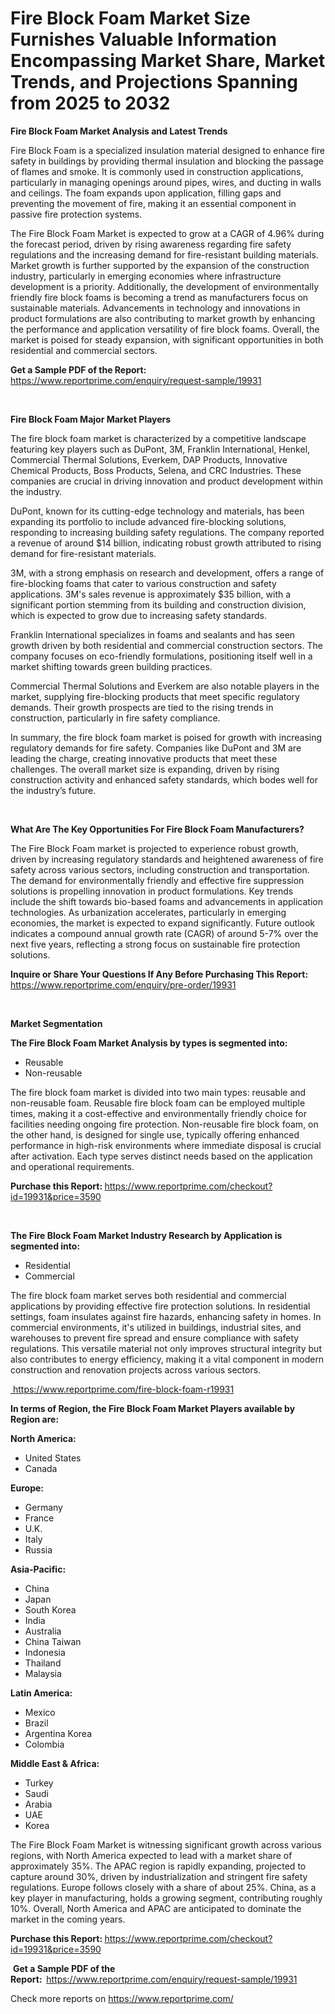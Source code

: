 <p><h1>Fire Block Foam Market Size Furnishes Valuable Information Encompassing Market Share, Market Trends, and Projections Spanning from 2025 to 2032</h1></p><p><strong>Fire Block Foam Market Analysis and Latest Trends</strong></p>
<p><p>Fire Block Foam is a specialized insulation material designed to enhance fire safety in buildings by providing thermal insulation and blocking the passage of flames and smoke. It is commonly used in construction applications, particularly in managing openings around pipes, wires, and ducting in walls and ceilings. The foam expands upon application, filling gaps and preventing the movement of fire, making it an essential component in passive fire protection systems.</p><p>The Fire Block Foam Market is expected to grow at a CAGR of 4.96% during the forecast period, driven by rising awareness regarding fire safety regulations and the increasing demand for fire-resistant building materials. Market growth is further supported by the expansion of the construction industry, particularly in emerging economies where infrastructure development is a priority. Additionally, the development of environmentally friendly fire block foams is becoming a trend as manufacturers focus on sustainable materials. Advancements in technology and innovations in product formulations are also contributing to market growth by enhancing the performance and application versatility of fire block foams. Overall, the market is poised for steady expansion, with significant opportunities in both residential and commercial sectors.</p></p>
<p><strong>Get a Sample PDF of the Report:&nbsp;</strong> <a href="https://www.reportprime.com/enquiry/request-sample/19931?utm_campaign=3572&utm_medium=2&utm_source=Github&utm_content=ia&utm_term=17032025&utm_id=fire-block-foam">https://www.reportprime.com/enquiry/request-sample/19931</a></p>
<p>&nbsp;</p>
<p><strong>Fire Block Foam Major Market Players</strong></p>
<p><p>The fire block foam market is characterized by a competitive landscape featuring key players such as DuPont, 3M, Franklin International, Henkel, Commercial Thermal Solutions, Everkem, DAP Products, Innovative Chemical Products, Boss Products, Selena, and CRC Industries. These companies are crucial in driving innovation and product development within the industry.</p><p>DuPont, known for its cutting-edge technology and materials, has been expanding its portfolio to include advanced fire-blocking solutions, responding to increasing building safety regulations. The company reported a revenue of around $14 billion, indicating robust growth attributed to rising demand for fire-resistant materials.</p><p>3M, with a strong emphasis on research and development, offers a range of fire-blocking foams that cater to various construction and safety applications. 3M's sales revenue is approximately $35 billion, with a significant portion stemming from its building and construction division, which is expected to grow due to increasing safety standards.</p><p>Franklin International specializes in foams and sealants and has seen growth driven by both residential and commercial construction sectors. The company focuses on eco-friendly formulations, positioning itself well in a market shifting towards green building practices.</p><p>Commercial Thermal Solutions and Everkem are also notable players in the market, supplying fire-blocking products that meet specific regulatory demands. Their growth prospects are tied to the rising trends in construction, particularly in fire safety compliance.</p><p>In summary, the fire block foam market is poised for growth with increasing regulatory demands for fire safety. Companies like DuPont and 3M are leading the charge, creating innovative products that meet these challenges. The overall market size is expanding, driven by rising construction activity and enhanced safety standards, which bodes well for the industry’s future.</p></p>
<p>&nbsp;</p>
<p><strong>What Are The Key Opportunities For Fire Block Foam Manufacturers?</strong></p>
<p><p>The Fire Block Foam market is projected to experience robust growth, driven by increasing regulatory standards and heightened awareness of fire safety across various sectors, including construction and transportation. The demand for environmentally friendly and effective fire suppression solutions is propelling innovation in product formulations. Key trends include the shift towards bio-based foams and advancements in application technologies. As urbanization accelerates, particularly in emerging economies, the market is expected to expand significantly. Future outlook indicates a compound annual growth rate (CAGR) of around 5-7% over the next five years, reflecting a strong focus on sustainable fire protection solutions.</p></p>
<p><strong>Inquire or Share Your Questions If Any Before Purchasing This Report:</strong> <a href="https://www.reportprime.com/enquiry/pre-order/19931?utm_campaign=3572&utm_medium=2&utm_source=Github&utm_content=ia&utm_term=17032025&utm_id=fire-block-foam">https://www.reportprime.com/enquiry/pre-order/19931</a></p>
<p>&nbsp;</p>
<p><strong>Market Segmentation</strong></p>
<p><strong>The Fire Block Foam Market Analysis by types is segmented into:</strong></p>
<p><ul><li>Reusable</li><li>Non-reusable</li></ul></p>
<p><p>The fire block foam market is divided into two main types: reusable and non-reusable foam. Reusable fire block foam can be employed multiple times, making it a cost-effective and environmentally friendly choice for facilities needing ongoing fire protection. Non-reusable fire block foam, on the other hand, is designed for single use, typically offering enhanced performance in high-risk environments where immediate disposal is crucial after activation. Each type serves distinct needs based on the application and operational requirements.</p></p>
<p><strong>Purchase this Report:&nbsp;</strong><a href="https://www.reportprime.com/checkout?id=19931&price=3590&utm_campaign=3572&utm_medium=2&utm_source=Github&utm_content=ia&utm_term=17032025&utm_id=fire-block-foam">https://www.reportprime.com/checkout?id=19931&price=3590</a></p>
<p>&nbsp;</p>
<p><strong>The Fire Block Foam Market Industry Research by Application is segmented into:</strong></p>
<p><ul><li>Residential</li><li>Commercial</li></ul></p>
<p><p>The fire block foam market serves both residential and commercial applications by providing effective fire protection solutions. In residential settings, foam insulates against fire hazards, enhancing safety in homes. In commercial environments, it's utilized in buildings, industrial sites, and warehouses to prevent fire spread and ensure compliance with safety regulations. This versatile material not only improves structural integrity but also contributes to energy efficiency, making it a vital component in modern construction and renovation projects across various sectors.</p></p>
<p><a href="https://www.reportprime.com/fire-block-foam-r19931?utm_campaign=3572&utm_medium=2&utm_source=Github&utm_content=ia&utm_term=17032025&utm_id=fire-block-foam">&nbsp;https://www.reportprime.com/fire-block-foam-r19931</a></p>
<p><strong>In terms of Region, the Fire Block Foam Market Players available by Region are:</strong></p>
<p>
    <p> <strong> North America: </strong>
        <ul>
            <li>United States</li>
            <li>Canada</li>
        </ul>
        </p> 
    <p> <strong> Europe: </strong>
        <ul>
            <li>Germany</li>
            <li>France</li>
            <li>U.K.</li>
            <li>Italy</li>
            <li>Russia</li>
        </ul>
        </p> 
    <p> <strong> Asia-Pacific: </strong>
        <ul>
            <li>China</li>
            <li>Japan</li>
            <li>South Korea</li>
            <li>India</li>
            <li>Australia</li>
            <li>China Taiwan</li>
            <li>Indonesia</li>
            <li>Thailand</li>
            <li>Malaysia</li>
        </ul>
        </p> 
    <p> <strong> Latin America: </strong>
        <ul>
            <li>Mexico</li>
            <li>Brazil</li>
            <li>Argentina Korea</li>
            <li>Colombia</li>
        </ul>
        </p> 
    <p> <strong> Middle East & Africa: </strong>
        <ul>
            <li>Turkey</li>
            <li>Saudi</li>
            <li>Arabia</li>
            <li>UAE</li>
            <li>Korea</li>
        </ul>
    </p>
    </p>
<p><p>The Fire Block Foam Market is witnessing significant growth across various regions, with North America expected to lead with a market share of approximately 35%. The APAC region is rapidly expanding, projected to capture around 30%, driven by industrialization and stringent fire safety regulations. Europe follows closely with a share of about 25%. China, as a key player in manufacturing, holds a growing segment, contributing roughly 10%. Overall, North America and APAC are anticipated to dominate the market in the coming years.</p></p>
<p><strong>Purchase this Report: </strong><a href="https://www.reportprime.com/checkout?id=19931&price=3590&utm_campaign=3572&utm_medium=2&utm_source=Github&utm_content=ia&utm_term=17032025&utm_id=fire-block-foam">https://www.reportprime.com/checkout?id=19931&price=3590</a></p>
<p>&nbsp;<strong>Get a Sample PDF of the Report:&nbsp;&nbsp;</strong><a href="https://www.reportprime.com/enquiry/request-sample/19931?utm_campaign=3572&utm_medium=2&utm_source=Github&utm_content=ia&utm_term=17032025&utm_id=fire-block-foam">https://www.reportprime.com/enquiry/request-sample/19931</a></p>
<p><strong></strong></p>
<p>Check more reports on <a href="https://www.reportprime.com/?utm_campaign=3572&utm_medium=2&utm_source=Github&utm_content=ia&utm_term=17032025&utm_id=fire-block-foam">https://www.reportprime.com/</a></p>